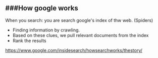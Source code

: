 ###How google works
---

When you search: you are search google's index of thw web. (Spiders)

- Finding information by crawling.
- Based on these clues, we pull relevant documents from the index
- Rank the results


https://www.google.com/insidesearch/howsearchworks/thestory/

